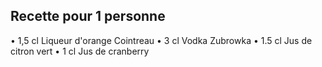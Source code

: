 ## Recette pour 1 personne 

• 1,5 cl Liqueur d'orange Cointreau
• 3 cl Vodka Zubrowka
• 1.5 cl Jus de citron vert
• 1 cl Jus de cranberry
